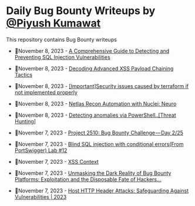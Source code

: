# Daily Bug Bounty Writeups by [@Piyush Kumawat](https://twitter.com/piyush_supiy) 
This repository contains Bug Bounty writeups

<!-- BLOG-POST-LIST:START -->
 - 💯November 8, 2023 - [A Comprehensive Guide to Detecting and Preventing SQL Injection Vulnerabilities](https://medium.com/bounty-hunting/a-comprehensive-guide-to-detecting-and-preventing-sql-injection-vulnerabilities-07017c4ffe53?source=rss------bug_bounty-5) 

 - 💯November 8, 2023 - [Decoding Advanced XSS Payload Chaining Tactics](https://infosecwriteups.com/decoding-advanced-xss-payload-chaining-tactics-c72cd17da2fe?source=rss------bug_bounty-5) 

 - 💯November 8, 2023 - [[Important]Security issues caused by terraform if not implemented properly](https://medium.com/@paritoshblogs/important-security-issues-caused-by-terraform-if-not-implemented-properly-214d1aad3ebd?source=rss------bug_bounty-5) 

 - 💯November 8, 2023 - [Netlas Recon Automation with Nuclei: Neuro](https://medium.com/bug-bounty-hunting/netlas-recon-automation-with-nuclei-neuro-839cbb4d9fbd?source=rss------bug_bounty-5) 

 - 💯November 8, 2023 - [Detecting anomalies via PowerShell..[Threat Hunting]](https://medium.com/@paritoshblogs/detecting-anomalies-via-powershell-threat-hunting-102a2433aed2?source=rss------bug_bounty-5) 

 - 💯November 7, 2023 - [Project 2510: Bug Bounty Challenge — Day 2/25](https://wallotry.medium.com/project-2510-bug-bounty-challenge-day-2-25-1dab54baaef6?source=rss------bug_bounty-5) 

 - 💯November 7, 2023 - [Blind SQL injection with conditional errors&lpar;From PortSwigger&rpar; Lab #12](https://dollarboysushil.medium.com/blind-sql-injection-with-conditional-errors-from-portswigger-lab-12-e8c106c1e133?source=rss------bug_bounty-5) 

 - 💯November 7, 2023 - [XSS Context](https://medium.com/techiepedia/xss-context-448b8a0cc904?source=rss------bug_bounty-5) 

 - 💯November 7, 2023 - [Unmasking the Dark Reality of Bug Bounty Platforms: Exploitation and the Disposable Fate of Hackers…](https://medium.com/@or0to/unmasking-the-dark-reality-of-bug-bounty-platforms-exploitation-and-the-disposable-fate-of-hackers-b881b142bc10?source=rss------bug_bounty-5) 

 - 💯November 7, 2023 - [Host HTTP Header Attacks: Safeguarding Against Vulnerabilities | 2023](https://cyberw1ng.medium.com/host-http-header-attacks-safeguarding-against-vulnerabilities-2023-7f99a1035583?source=rss------bug_bounty-5) 
<!-- BLOG-POST-LIST:END -->
